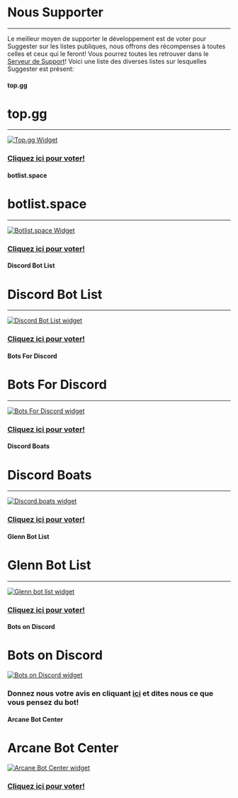 # Nous Supporter
---
Le meilleur moyen de supporter le développement est de voter pour Suggester sur les listes publiques, nous offrons des récompenses à toutes celles et ceux qui le feront! Vous pourrez toutes les retrouver dans le [Serveur de Support](https://discord.gg/G5pEdUp)!
Voici une liste des diverses listes sur lesquelles Suggester est présent:
<!-- tabs:start -->

#### **top.gg**

# top.gg
---
[![Top.gg Widget](https://discordbots.org/api/widget/564426594144354315.svg)](https://discordbots.org/bot/564426594144354315)
### [Cliquez ici pour voter!](https://top.gg/bot/564426594144354315/vote)

#### **botlist.space**

# botlist.space
---
[![Botlist.space Widget](https://api.botlist.space/widget/564426594144354315/2)](https://botlist.space/bot/564426594144354315?utm_source=bls&utm_medium=widget&utm_campaign=564426594144354315)
### [Cliquez ici pour voter!](https://botlist.space/bot/564426594144354315/upvote)

#### **Discord Bot List**

# Discord Bot List
---
[![Discord Bot List widget](https://discordbotlist.com/bots/564426594144354315/widget)](https://discordbotlist.com/bots/564426594144354315)
### [Cliquez ici pour voter!](https://discordbotlist.com/bots/564426594144354315/upvote)

#### **Bots For Discord**

# Bots For Discord
---
[![Bots For Discord widget](https://botsfordiscord.com/api/bot/564426594144354315/widget)](https://botsfordiscord.com/bots/564426594144354315)
### [Cliquez ici pour voter!](https://botsfordiscord.com/bot/564426594144354315/vote)

#### **Discord Boats**

# Discord Boats
---
[![Discord.boats widget](https://discord.boats/api/widget/564426594144354315)](https://discord.boats/bot/564426594144354315)
### [Cliquez ici pour voter!](https://discord.boats/bot/564426594144354315/vote)

#### **Glenn Bot List**

# Glenn Bot List
---
[![Glenn bot list widget](https://glennbotlist.xyz/bot/564426594144354315/widget)](https://glennbotlist.xyz/bot/564426594144354315/vote)
### [Cliquez ici pour voter!](https://glennbotlist.xyz/bot/564426594144354315/vote)

#### **Bots on Discord**

# Bots on Discord
[![Bots on Discord widget](https://bots.ondiscord.xyz/bots/564426594144354315/embed?showGuilds=true)](https://bots.ondiscord.xyz/bots/564426594144354315)
### Donnez nous votre avis en cliquant [ici](https://bots.ondiscord.xyz/bots/564426594144354315/review) et dites nous ce que vous pensez du bot!

#### **Arcane Bot Center**

# Arcane Bot Center
[![Arcane Bot Center widget](https://arcane-botcenter.xyz/api/widget/564426594144354315.svg)](https://arcane-botcenter.xyz/bot/564426594144354315)
### [Cliquez ici pour voter!](https://arcane-botcenter.xyz/bot/564426594144354315)

<!-- tabs:end -->
